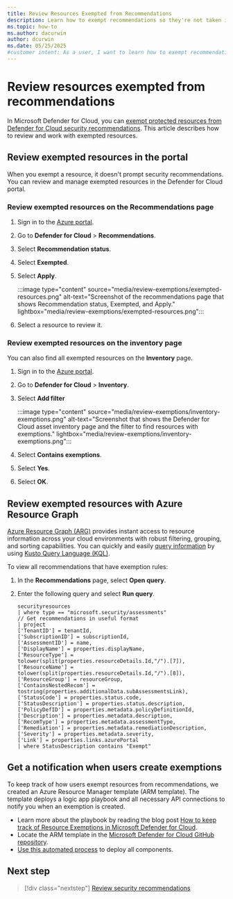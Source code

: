 ```yaml
---
title: Review Resources Exempted from Recommendations
description: Learn how to exempt recommendations so they're not taken into account in Microsoft Defender for Cloud.
ms.topic: how-to
ms.author: dacurwin
author: dcurwin
ms.date: 05/25/2025
#customer intent: As a user, I want to learn how to exempt recommendations in Microsoft Defender for Cloud so that I can customize the security recommendations for my environment.
---
```


# Review resources exempted from recommendations

In Microsoft Defender for Cloud, you can [exempt protected resources from Defender for Cloud security recommendations](exempt-resource.md). This article describes how to review and work with exempted resources.

## Review exempted resources in the portal

When you exempt a resource, it doesn't prompt security recommendations. You can review and manage exempted resources in the Defender for Cloud portal.

### Review exempted resources on the Recommendations page

1. Sign in to the [Azure portal](https://portal.azure.com/).

1. Go to **Defender for Cloud** > **Recommendations**.

1. Select **Recommendation status**.

1. Select **Exempted**.

1. Select **Apply**.

    :::image type="content" source="media/review-exemptions/exempted-resources.png" alt-text="Screenshot of the recommendations page that shows Recommendation status, Exempted, and Apply." lightbox="media/review-exemptions/exempted-resources.png":::

1. Select a resource to review it.

### Review exempted resources on the inventory page

You can also find all exempted resources on the **Inventory** page.

1. Sign in to the [Azure portal](https://portal.azure.com/).

1. Go to **Defender for Cloud** > **Inventory**.

1. Select **Add filter**

    :::image type="content" source="media/review-exemptions/inventory-exemptions.png" alt-text="Screenshot that shows the Defender for Cloud asset inventory page and the filter to find resources with exemptions."  lightbox="media/review-exemptions/inventory-exemptions.png":::

1. Select **Contains exemptions**.

1. Select **Yes**.

1. Select **OK**.

## Review exempted resources with Azure Resource Graph

[Azure Resource Graph (ARG)](/azure/governance/resource-graph/) provides instant access to resource information across your cloud environments with robust filtering, grouping, and sorting capabilities. You can quickly and easily [query information](/azure/governance/resource-graph/first-query-portal) by using  [Kusto Query Language (KQL)](/azure/data-explorer/kusto/query/).

To view all recommendations that have exemption rules:

1. In the **Recommendations** page, select **Open query**.
1. Enter the following query and select **Run query**.

    ```kusto
    securityresources
    | where type == "microsoft.security/assessments"
    // Get recommendations in useful format
    | project
    ['TenantID'] = tenantId,
    ['SubscriptionID'] = subscriptionId,
    ['AssessmentID'] = name,
    ['DisplayName'] = properties.displayName,
    ['ResourceType'] = tolower(split(properties.resourceDetails.Id,"/").[7]),
    ['ResourceName'] = tolower(split(properties.resourceDetails.Id,"/").[8]),
    ['ResourceGroup'] = resourceGroup,
    ['ContainsNestedRecom'] = tostring(properties.additionalData.subAssessmentsLink),
    ['StatusCode'] = properties.status.code,
    ['StatusDescription'] = properties.status.description,
    ['PolicyDefID'] = properties.metadata.policyDefinitionId,
    ['Description'] = properties.metadata.description,
    ['RecomType'] = properties.metadata.assessmentType,
    ['Remediation'] = properties.metadata.remediationDescription,
    ['Severity'] = properties.metadata.severity,
    ['Link'] = properties.links.azurePortal
    | where StatusDescription contains "Exempt"    
    ```

## Get a notification when users create exemptions

To keep track of how users exempt resources from recommendations, we created an Azure Resource Manager template (ARM template). The template deploys a logic app playbook and all necessary API connections to notify you when an exemption is created.

- Learn more about the playbook by reading the blog post [How to keep track of Resource Exemptions in Microsoft Defender for Cloud](https://techcommunity.microsoft.com/t5/azure-security-center/how-to-keep-track-of-resource-exemptions-in-azure-security/ba-p/1770580).
- Locate the ARM template in the [Microsoft Defender for Cloud GitHub repository](https://github.com/Azure/Azure-Security-Center/tree/master/Workflow%20automation/Notify-ResourceExemption).
- [Use this automated process](https://portal.azure.com/#create/Microsoft.Template/uri/https%3A%2F%2Fraw.githubusercontent.com%2FAzure%2FAzure-Security-Center%2Fmaster%2FWorkflow%2520automation%2FNotify-ResourceExemption%2Fazuredeploy.json) to deploy all components.

## Next step

> [!div class="nextstep"]
> [Review security recommendations](review-security-recommendations.md)
